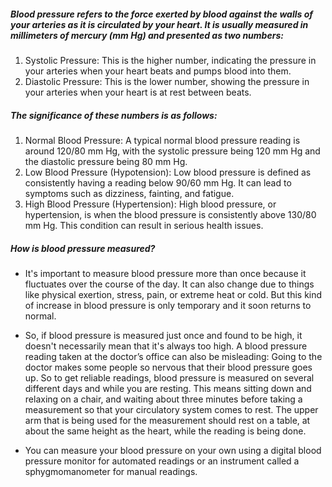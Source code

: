 ##### Blood pressure refers to the force exerted by blood against the walls of your arteries as it is circulated by your heart. It is usually measured in millimeters of mercury (mm Hg) and presented as two numbers:

1. Systolic Pressure: This is the higher number, indicating the pressure in your arteries when your heart beats and pumps blood into them.
2. Diastolic Pressure: This is the lower number, showing the pressure in your arteries when your heart is at rest between beats.

##### The significance of these numbers is as follows:

1. Normal Blood Pressure: A typical normal blood pressure reading is around 120/80 mm Hg, with the systolic pressure being 120 mm Hg and the diastolic pressure being 80 mm Hg.
2. Low Blood Pressure (Hypotension): Low blood pressure is defined as consistently having a reading below 90/60 mm Hg. It can lead to symptoms such as dizziness, fainting, and fatigue.
3. High Blood Pressure (Hypertension): High blood pressure, or hypertension, is when the blood pressure is consistently above 130/80 mm Hg. This condition can result in serious health issues.

##### How is blood pressure measured?

* It's important to measure blood pressure more than once because it fluctuates over the course of the day.
It can also change due to things like physical exertion, stress, pain, or extreme heat or cold. But this kind of increase in blood pressure is only temporary and it soon returns to normal.

* So, if blood pressure is measured just once and found to be high, it doesn't necessarily mean that it's always too high.
A blood pressure reading taken at the doctor’s office can also be misleading: Going to the doctor makes some people so nervous that their blood pressure goes up.
So to get reliable readings, blood pressure is measured on several different days and while you are resting.
This means sitting down and relaxing on a chair, and waiting about three minutes before taking a measurement so that your circulatory system comes to rest. The upper arm that is being used for the measurement should rest on a table, at about the same height as the heart, while the reading is being done.

* You can measure your blood pressure on your own using a digital blood pressure monitor for automated readings or an instrument called a sphygmomanometer for manual readings.